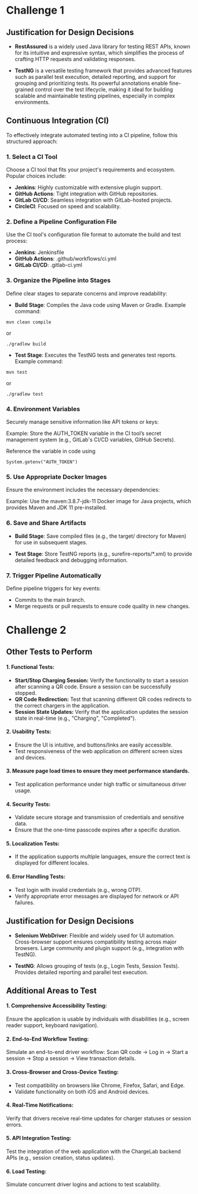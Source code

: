 # Challenge 1

## Justification for Design Decisions


* **RestAssured** is a widely used Java library for testing REST APIs, known for its intuitive and expressive syntax, which simplifies the process of crafting HTTP requests and validating responses.


* **TestNG** is a versatile testing framework that provides advanced features such as parallel test execution, detailed reporting, and support for grouping and prioritizing tests. Its powerful annotations enable fine-grained control over the test lifecycle, making it ideal for building scalable and maintainable testing pipelines, especially in complex environments.

## Continuous Integration (CI) 

To effectively integrate automated testing into a CI pipeline, follow this structured approach:

### 1. Select a CI Tool
Choose a CI tool that fits your project's requirements and ecosystem. Popular choices include:

* **Jenkins**: Highly customizable with extensive plugin support.
* **GitHub Actions**: Tight integration with GitHub repositories.
* **GitLab CI/CD**: Seamless integration with GitLab-hosted projects.
* **CircleCI**: Focused on speed and scalability.

### 2. Define a Pipeline Configuration File
Use the CI tool's configuration file format to automate the build and test process:

* **Jenkins**: Jenkinsfile
* **GitHub Actions**: .github/workflows/ci.yml
* **GitLab CI/CD**: .gitlab-ci.yml

### 3. Organize the Pipeline into Stages
Define clear stages to separate concerns and improve readability:

* **Build Stage**:
Compiles the Java code using Maven or Gradle. Example command: 
```
mvn clean compile 
```
or 
```
./gradlew build
```

* **Test Stage**:
Executes the TestNG tests and generates test reports.
Example command: 
```
mvn test 
```
or 
```
./gradlew test
```

### 4. Environment Variables
Securely manage sensitive information like API tokens or keys:

Example: Store the AUTH_TOKEN variable in the CI tool’s secret management system (e.g., GitLab's CI/CD variables, GitHub Secrets).


Reference the variable in code using 
```
System.getenv("AUTH_TOKEN")
```

### 5. Use Appropriate Docker Images
Ensure the environment includes the necessary dependencies:

Example: Use the maven:3.8.7-jdk-11 Docker image for Java projects, which provides Maven and JDK 11 pre-installed.

### 6. Save and Share Artifacts
* **Build Stage**: Save compiled files (e.g., the target/ directory for Maven) for use in subsequent stages.

* **Test Stage**: Store TestNG reports (e.g., surefire-reports/*.xml) to provide detailed feedback and debugging information.

### 7. Trigger Pipeline Automatically
Define pipeline triggers for key events:

* Commits to the main branch.
* Merge requests or pull requests to ensure code quality in new changes.


# Challenge 2

## Other Tests to Perform

#### 1. Functional Tests:
* **Start/Stop Charging Session:**
Verify the functionality to start a session after scanning a QR code.
Ensure a session can be successfully stopped.
* **QR Code Redirection:**
Test that scanning different QR codes redirects to the correct chargers in the application.
* **Session State Updates:**
Verify that the application updates the session state in real-time (e.g., "Charging", "Completed").
#### 2. Usability Tests:
* Ensure the UI is intuitive, and buttons/links are easily accessible.
* Test responsiveness of the web application on different screen sizes and devices.
#### 3. Measure page load times to ensure they meet performance standards.
* Test application performance under high traffic or simultaneous driver usage.
#### 4. Security Tests:
* Validate secure storage and transmission of credentials and sensitive data.
* Ensure that the one-time passcode expires after a specific duration.
#### 5. Localization Tests:
* If the application supports multiple languages, ensure the correct text is displayed for different locales.
#### 6. Error Handling Tests:
* Test login with invalid credentials (e.g., wrong OTP).
* Verify appropriate error messages are displayed for network or API failures.

## Justification for Design Decisions

* **Selenium WebDriver**:
Flexible and widely used for UI automation. Cross-browser support ensures compatibility testing across major browsers.  Large community and plugin support (e.g., integration with TestNG).


* **TestNG**:
Allows grouping of tests (e.g., Login Tests, Session Tests). 
Provides detailed reporting and parallel test execution.

## Additional Areas to Test

#### 1. Comprehensive Accessibility Testing:
Ensure the application is usable by individuals with disabilities (e.g., screen reader support, keyboard navigation).

#### 2. End-to-End Workflow Testing:
Simulate an end-to-end driver workflow:
Scan QR code → Log in → Start a session → Stop a session → View transaction details.
#### 3. Cross-Browser and Cross-Device Testing:
* Test compatibility on browsers like Chrome, Firefox, Safari, and Edge.
* Validate functionality on both iOS and Android devices.
#### 4. Real-Time Notifications:
Verify that drivers receive real-time updates for charger statuses or session errors.
#### 5. API Integration Testing:
Test the integration of the web application with the ChargeLab backend APIs (e.g., session creation, status updates).
#### 6. Load Testing:
Simulate concurrent driver logins and actions to test scalability.